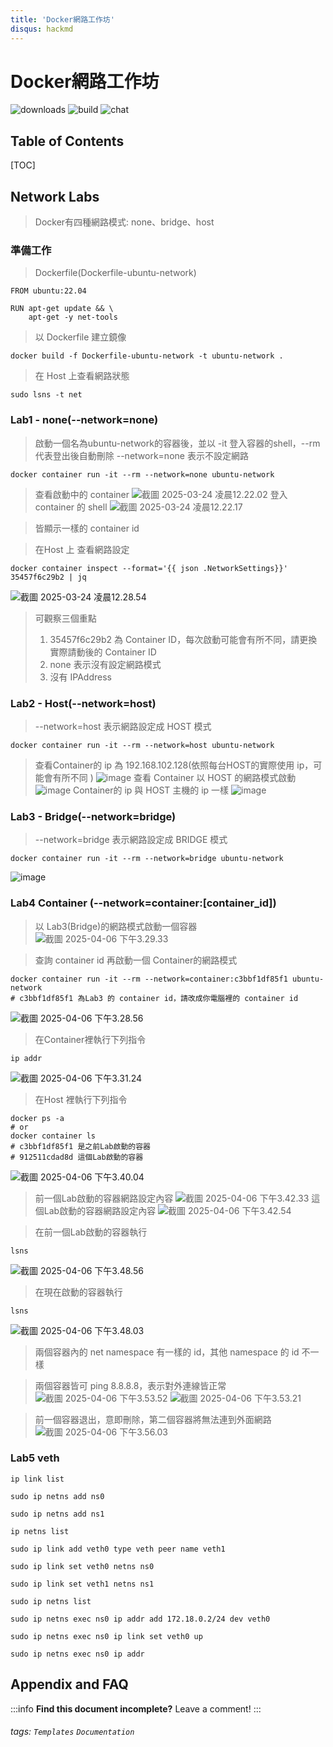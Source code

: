 ```yaml
---
title: 'Docker網路工作坊'
disqus: hackmd
---
```


Docker網路工作坊
===
![downloads](https://img.shields.io/github/downloads/atom/atom/total.svg)
![build](https://img.shields.io/appveyor/ci/:user/:repo.svg)
![chat](https://img.shields.io/discord/:serverId.svg)

## Table of Contents

[TOC]


## Network Labs
> Docker有四種網路模式: none、bridge、host
### 準備工作
> Dockerfile(Dockerfile-ubuntu-network)
```gherkin=
FROM ubuntu:22.04

RUN apt-get update && \
    apt-get -y net-tools
```
> 以 Dockerfile 建立鏡像
```gherkin=
docker build -f Dockerfile-ubuntu-network -t ubuntu-network .
```
> 在 Host 上查看網路狀態
```gherkin=
sudo lsns -t net
```

### Lab1 - none(--network=none)
> 啟動一個名為ubuntu-network的容器後，並以 -it 登入容器的shell，--rm 代表登出後自動刪除
> --network=none 表示不設定網路
```gherkin=
docker container run -it --rm --network=none ubuntu-network
```
> 查看啟動中的 container
![截圖 2025-03-24 凌晨12.22.02](https://hackmd.io/_uploads/SJ4irha2ye.png)
> 登入 container 的 shell 
![截圖 2025-03-24 凌晨12.22.17](https://hackmd.io/_uploads/B10jS2a3ye.png)

> 皆顯示一樣的 container id

> 在Host 上 查看網路設定
 
```gherkin=
docker container inspect --format='{{ json .NetworkSettings}}'  35457f6c29b2 | jq
```
![截圖 2025-03-24 凌晨12.28.54](https://hackmd.io/_uploads/ryqBw2pnkg.png)
> 可觀察三個重點
> 1. 35457f6c29b2 為 Container ID，每次啟動可能會有所不同，請更換實際請動後的 Container ID
> 2. none 表示沒有設定網路模式
> 3. 沒有 IPAddress 

### Lab2 - Host(--network=host)
> --network=host 表示網路設定成 HOST 模式
```gherkin=
docker container run -it --rm --network=host ubuntu-network
```
> 查看Container的 ip 為 192.168.102.128(依照每台HOST的實際使用 ip，可能會有所不同 )
![image](https://hackmd.io/_uploads/B1Nu1dA2kx.png)
> 查看 Container 以 HOST 的網路模式啟動
![image](https://hackmd.io/_uploads/Hypre_R2Je.png)
> Container的 ip 與 HOST 主機的 ip 一樣
![image](https://hackmd.io/_uploads/BJDbZdRhJl.png)

### Lab3 - Bridge(--network=bridge)

> --network=bridge 表示網路設定成 BRIDGE 模式
```gherkin=
docker container run -it --rm --network=bridge ubuntu-network
```
![image](https://hackmd.io/_uploads/SkQoJ80h1e.png)


### Lab4 Container (--network=container:[container_id])
> 以 Lab3(Bridge)的網路模式啟動一個容器
![截圖 2025-04-06 下午3.29.33](https://hackmd.io/_uploads/Bycv6oyCJe.png)

> 查詢 container id 
> 再啟動一個 Container的網路模式
```gherkin=
docker container run -it --rm --network=container:c3bbf1df85f1 ubuntu-network
# c3bbf1df85f1 為Lab3 的 container id，請改成你電腦裡的 container id
```
![截圖 2025-04-06 下午3.28.56](https://hackmd.io/_uploads/ByUSps1R1l.png)

> 在Container裡執行下列指令
```gherkin=
ip addr
```
![截圖 2025-04-06 下午3.31.24](https://hackmd.io/_uploads/r1sRaskAJe.png)
> 在Host 裡執行下列指令
```gherkin=
docker ps -a
# or
docker container ls
# c3bbf1df85f1 是之前Lab啟動的容器
# 912511cdad8d 這個Lab啟動的容器
```
![截圖 2025-04-06 下午3.40.04](https://hackmd.io/_uploads/Bkz1xnJRkl.png)

> 前一個Lab啟動的容器網路設定內容 
![截圖 2025-04-06 下午3.42.33](https://hackmd.io/_uploads/BkI_ehyA1x.png)
> 這個Lab啟動的容器網路設定內容
![截圖 2025-04-06 下午3.42.54](https://hackmd.io/_uploads/ryTKl3yRkg.png)

> 在前一個Lab啟動的容器執行
```gherkin=
lsns
```
![截圖 2025-04-06 下午3.48.56](https://hackmd.io/_uploads/S1cgznJ0kl.png)
> 在現在啟動的容器執行
```gherkin=
lsns
```
![截圖 2025-04-06 下午3.48.03](https://hackmd.io/_uploads/HJc0bhJRJl.png)
> 兩個容器內的 net namespace 有一樣的 id，其他 namespace 的 id 不一樣
 
> 兩個容器皆可 ping 8.8.8.8，表示對外連線皆正常
![截圖 2025-04-06 下午3.53.52](https://hackmd.io/_uploads/SkaGXhJCyl.png)
![截圖 2025-04-06 下午3.53.21](https://hackmd.io/_uploads/B1lZX3JCJg.png)

> 前一個容器退出，意即刪除，第二個容器將無法連到外面網路
![截圖 2025-04-06 下午3.56.03](https://hackmd.io/_uploads/HJlimhJ0yg.png)

### Lab5 veth
```gherkin=
ip link list

sudo ip netns add ns0

sudo ip netns add ns1

ip netns list
```

```gherkin=
sudo ip link add veth0 type veth peer name veth1
```

```gherkin=
sudo ip link set veth0 netns ns0

sudo ip link set veth1 netns ns1
```

```gherkin=
sudo ip netns list
```

```gherkin=
sudo ip netns exec ns0 ip addr add 172.18.0.2/24 dev veth0

sudo ip netns exec ns0 ip link set veth0 up
```

```gherkin=
sudo ip netns exec ns0 ip addr
```
## Appendix and FAQ

:::info
**Find this document incomplete?** Leave a comment!
:::

###### tags: `Templates` `Documentation`
